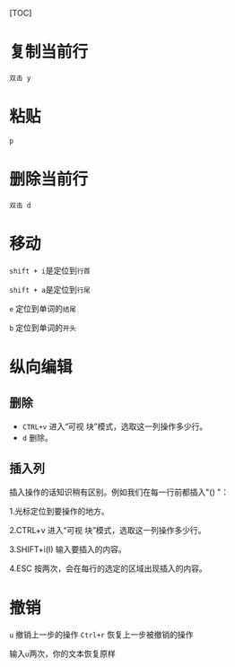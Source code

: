 [TOC]

# 复制当前行

`双击 y`

# 粘贴

`p`

# 删除当前行

`双击 d`



# 移动

`shift + i`是定位到`行首`

`shift + a`是定位到`行尾`

`e`  定位到单词的`结尾`

`b` 定位到单词的`开头`





# 纵向编辑

## 删除

- `CTRL+v` 进入“可视 块”模式，选取这一列操作多少行。
- `d` 删除。

## 插入列

插入操作的话知识稍有区别。例如我们在每一行前都插入"() "：

1.光标定位到要操作的地方。

2.CTRL+v 进入“可视 块”模式，选取这一列操作多少行。

3.SHIFT+i(I) 输入要插入的内容。

4.ESC 按两次，会在每行的选定的区域出现插入的内容。



# 撤销

`u`   撤销上一步的操作
`Ctrl+r` 恢复上一步被撤销的操作

输入`u`两次，你的文本恢复原样

